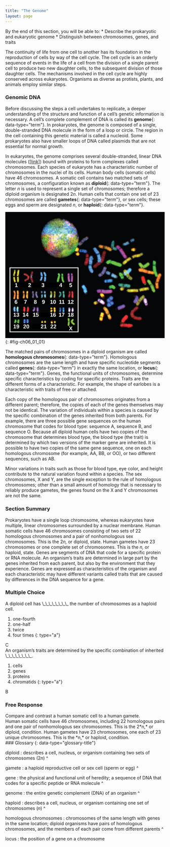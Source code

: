 ```yaml
---
title: "The Genome"
layout: page
---
```



<div data-type="abstract" markdown="1">
By the end of this section, you will be able to:
* Describe the prokaryotic and eukaryotic genome
* Distinguish between chromosomes, genes, and traits

</div>

The continuity of life from one cell to another has its foundation in the reproduction of cells by way of the cell cycle. The cell cycle is an orderly sequence of events in the life of a cell from the division of a single parent cell to produce two new daughter cells, to the subsequent division of those daughter cells. The mechanisms involved in the cell cycle are highly conserved across eukaryotes. Organisms as diverse as protists, plants, and animals employ similar steps.

### Genomic DNA

Before discussing the steps a cell undertakes to replicate, a deeper understanding of the structure and function of a cell’s genetic information is necessary. A cell’s complete complement of DNA is called its **genome**{: data-type="term"}. In prokaryotes, the genome is composed of a single, double-stranded DNA molecule in the form of a loop or circle. The region in the cell containing this genetic material is called a nucleoid. Some prokaryotes also have smaller loops of DNA called plasmids that are not essential for normal growth.

In eukaryotes, the genome comprises several double-stranded, linear DNA molecules ([\[link\]](#fig-ch06_01_01)) bound with proteins to form complexes called chromosomes. Each species of eukaryote has a characteristic number of chromosomes in the nuclei of its cells. Human body cells (somatic cells) have 46 chromosomes. A somatic cell contains two matched sets of chromosomes, a configuration known as **diploid**{: data-type="term"}. The letter *n* is used to represent a single set of chromosomes; therefore a diploid organism is designated 2*n*. Human cells that contain one set of 23 chromosomes are called **gametes**{: data-type="term"}, or sex cells; these eggs and sperm are designated *n*, or **haploid**{: data-type="term"}.

 ![Chromosomes from a human female are shown in a nucleus, scattered outside the nucleus, and arranged in numerical order, from 1&#x2013;22 followed by X. Each chromosome is stained a different color.](../resources/Figure_06_01_01.jpg "There are 23 pairs of homologous chromosomes in a female human somatic cell. These chromosomes are viewed within the nucleus (top), removed from a cell in mitosis (right), and arranged according to length (left) in an arrangement called a karyotype. In this image, the chromosomes were exposed to fluorescent stains to distinguish them. (credit: &#x201C;718 Bot&#x201D;/Wikimedia Commons, National Human Genome Research)"){: #fig-ch06_01_01}

The matched pairs of chromosomes in a diploid organism are called **homologous chromosomes**{: data-type="term"}. Homologous chromosomes are the same length and have specific nucleotide segments called **genes**{: data-type="term"} in exactly the same location, or **locus**{: data-type="term"}. Genes, the functional units of chromosomes, determine specific characteristics by coding for specific proteins. Traits are the different forms of a characteristic. For example, the shape of earlobes is a characteristic with traits of free or attached.

Each copy of the homologous pair of chromosomes originates from a different parent; therefore, the copies of each of the genes themselves may not be identical. The variation of individuals within a species is caused by the specific combination of the genes inherited from both parents. For example, there are three possible gene sequences on the human chromosome that codes for blood type: sequence A, sequence B, and sequence O. Because all diploid human cells have two copies of the chromosome that determines blood type, the blood type (the trait) is determined by which two versions of the marker gene are inherited. It is possible to have two copies of the same gene sequence, one on each homologous chromosome (for example, AA, BB, or OO), or two different sequences, such as AB.

Minor variations in traits such as those for blood type, eye color, and height contribute to the natural variation found within a species. The sex chromosomes, X and Y, are the single exception to the rule of homologous chromosomes; other than a small amount of homology that is necessary to reliably produce gametes, the genes found on the X and Y chromosomes are not the same.

### Section Summary

Prokaryotes have a single loop chromosome, whereas eukaryotes have multiple, linear chromosomes surrounded by a nuclear membrane. Human somatic cells have 46 chromosomes consisting of two sets of 22 homologous chromosomes and a pair of nonhomologous sex chromosomes. This is the 2*n,* or diploid, state. Human gametes have 23 chromosomes or one complete set of chromosomes. This is the *n,* or haploid, state. Genes are segments of DNA that code for a specific protein or RNA molecule. An organism’s traits are determined in large part by the genes inherited from each parent, but also by the environment that they experience. Genes are expressed as characteristics of the organism and each characteristic may have different variants called traits that are caused by differences in the DNA sequence for a gene.

### Multiple Choice

<div data-type="exercise">
<div data-type="problem" markdown="1">
A diploid cell has \_\_\_\_\_\_\_\_ the number of chromosomes as a haploid cell.

1.  one-fourth
2.  one-half
3.  twice
4.  four times
{: type="a"}

</div>
<div data-type="solution" markdown="1">
C

</div>
</div>

<div data-type="exercise">
<div data-type="problem" markdown="1">
An organism’s traits are determined by the specific combination of inherited \_\_\_\_\_\_\_\_.

1.  cells
2.  genes
3.  proteins
4.  chromatids
{: type="a"}

</div>
<div data-type="solution" markdown="1">
B

</div>
</div>

### Free Response

<div data-type="exercise">
<div data-type="problem" markdown="1">
Compare and contrast a human somatic cell to a human gamete.

</div>
<div data-type="solution" markdown="1">
Human somatic cells have 46 chromosomes, including 22 homologous pairs and one pair of nonhomologous sex chromosomes. This is the 2*n,* or diploid, condition. Human gametes have 23 chromosomes, one each of 23 unique chromosomes. This is the *n,* or haploid, condition.

</div>
</div>

<div data-type="glossary" markdown="1">
### Glossary
{: data-type="glossary-title"}

diploid
: describes a cell, nucleus, or organism containing two sets of chromosomes (2*n*)
^

gamete
: a haploid reproductive cell or sex cell (sperm or egg)
^

gene
: the physical and functional unit of heredity; a sequence of DNA that codes for a specific peptide or RNA molecule
^

genome
: the entire genetic complement (DNA) of an organism
^

haploid
: describes a cell, nucleus, or organism containing one set of chromosomes (*n*)
^

homologous chromosomes
: chromosomes of the same length with genes in the same location; diploid organisms have pairs of homologous chromosomes, and the members of each pair come from different parents
^

locus
: the position of a gene on a chromosome

</div>

